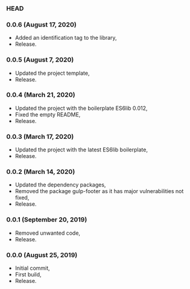 ### HEAD

### 0.0.6 (August 17, 2020)

  * Added an identification tag to the library,
  * Release.


### 0.0.5 (August 7, 2020)

  * Updated the project template,
  * Release.


### 0.0.4 (March 21, 2020)

  * Updated the project with the boilerplate ES6lib 0.012,
  * Fixed the empty README,
  * Release.


### 0.0.3 (March 17, 2020)

  * Updated the project with the latest ES6lib boilerplate,
  * Release.


### 0.0.2 (March 14, 2020)

  * Updated the dependency packages,
  * Removed the package gulp-footer as it has major vulnerabilities not fixed,
  * Release.


### 0.0.1 (September 20, 2019)

  * Removed unwanted code,
  * Release.


### 0.0.0 (August 25, 2019)

  * Initial commit,
  * First build,
  * Release.
